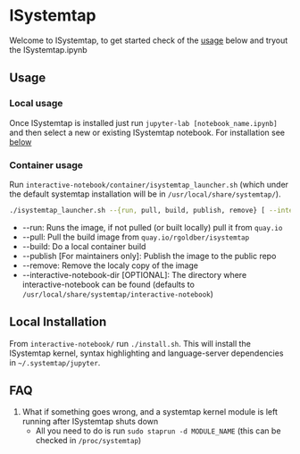 # ISystemtap
Welcome to ISystemtap, to get started check of the [usage](#usage) below and tryout the ISystemtap.ipynb

## Usage
### Local usage
Once ISystemtap is installed just run `jupyter-lab [notebook_name.ipynb]` and then select a new or existing ISystemtap notebook. For installation see [below](#local-installation)

### Container usage
Run `interactive-notebook/container/isystemtap_launcher.sh` (which under the default systemtap installation will be in `/usr/local/share/systemtap/`).
```bash
./isystemtap_launcher.sh --{run, pull, build, publish, remove} [ --interactive-notebook-dir DIRECTORY ]
```
* --run: Runs the image, if not pulled (or built locally) pull it from `quay.io`
* --pull: Pull the build image from `quay.io/rgoldber/isystemtap`
* --build: Do a local container build
* --publish [For maintainers only]: Publish the image to the public repo
* --remove: Remove the localy copy of the image
* --interactive-notebook-dir [OPTIONAL]: The directory where interactive-notebook can be found (defaults to `/usr/local/share/systemtap/interactive-notebook`)

## Local Installation
From `interactive-notebook/` run `./install.sh`. This will install the ISystemtap kernel, syntax highlighting and language-server dependencies in `~/.systemtap/jupyter`.

## FAQ
1. What if something goes wrong, and a systemtap kernel module is left running after ISystemtap shuts down
    * All you need to do is run `sudo staprun -d MODULE_NAME` (this can be checked in `/proc/systemtap`)